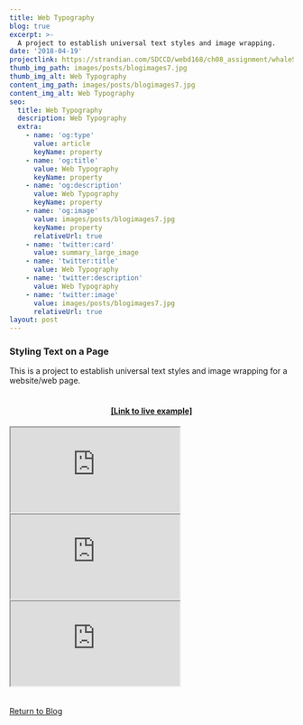```yaml
---
title: Web Typography
blog: true
excerpt: >-
  A project to establish universal text styles and image wrapping.
date: '2018-04-19'
projectlink: https://strandian.com/SDCCD/webd168/ch08_assignment/whaleShark/whaleShark.html
thumb_img_path: images/posts/blogimages7.jpg
thumb_img_alt: Web Typography
content_img_path: images/posts/blogimages7.jpg
content_img_alt: Web Typography
seo:
  title: Web Typography
  description: Web Typography
  extra:
    - name: 'og:type'
      value: article
      keyName: property
    - name: 'og:title'
      value: Web Typography
      keyName: property
    - name: 'og:description'
      value: Web Typography
      keyName: property
    - name: 'og:image'
      value: images/posts/blogimages7.jpg
      keyName: property
      relativeUrl: true
    - name: 'twitter:card'
      value: summary_large_image
    - name: 'twitter:title'
      value: Web Typography
    - name: 'twitter:description'
      value: Web Typography
    - name: 'twitter:image'
      value: images/posts/blogimages7.jpg
      relativeUrl: true
layout: post
---
```


### Styling Text on a Page
This is a project to establish universal text styles and image wrapping for a website/web page.
<br/>
<br/>
<h4 align="center"><a href="https://strandian.com/SDCCD/webd168/ch08_assignment/whaleShark/whaleShark.html" target="_blank">[Link to live example]</a></h4>
<div id="hideweb1">
  <div class="thumbnail-container" title="Web Development Portfolio"><a href="https://strandian.com/SDCCD/webd168/ch08_assignment/whaleShark/whaleShark.html" target="_blank">
    <div class="thumbnail">
      <iframe sandbox src="https://strandian.com/SDCCD/webd168/ch08_assignment/whaleShark/whaleShark.html" onload="this.style.opacity = 1"></iframe>
    </div>
    </a> </div>
</div>
<div id="hideweb2">
  <div class="thumbnail-container" title="Web Development Portfolio"><a href="https://strandian.com/SDCCD/webd168/ch08_assignment/whaleShark/whaleShark.html" target="_blank">
    <div class="thumbnail">
      <iframe sandbox src="https://strandian.com/SDCCD/webd168/ch08_assignment/whaleShark/whaleShark.html" onload="this.style.opacity = 1"></iframe>
    </div>
    </a> </div>
</div>
<div id="hideweb3">
  <div class="thumbnail-container" title="Web Development Portfolio"><a href="https://strandian.com/SDCCD/webd168/ch08_assignment/whaleShark/whaleShark.html" target="_blank">
    <div class="thumbnail">
      <iframe sandbox src="https://strandian.com/SDCCD/webd168/ch08_assignment/whaleShark/whaleShark.html" onload="this.style.opacity = 1"></iframe>
    </div>
    </a> </div>
</div>

<!-- Lorem ipsum dolor sit amet, consectetur adipiscing elit, sed do eiusmod tempor incididunt ut labore et dolore magna aliqua. Arcu ac tortor dignissim convallis. Enim lobortis scelerisque fermentum dui faucibus. Arcu bibendum at varius vel. In arcu cursus euismod quis viverra nibh cras pulvinar mattis.

<p class="codepen" data-height="300" data-default-tab="html,result" data-slug-hash="ZEXyOEj" data-user="strandian" style="height: 300px; box-sizing: border-box; display: flex; align-items: center; justify-content: center; border: 2px solid; margin: 1em 0; padding: 1em;">
  <span>See the Pen <a href="https://codepen.io/strandian/pen/ZEXyOEj">
  Calculator with JavaScript</a> by Ian Strand (<a href="https://codepen.io/strandian">@strandian</a>)
  on <a href="https://codepen.io">CodePen</a>.</span>
</p> -->

<br />
<br />
<a class="button" href="/blog/">
  Return to Blog
</a>

<script async src="https://cpwebassets.codepen.io/assets/embed/ei.js"></script>